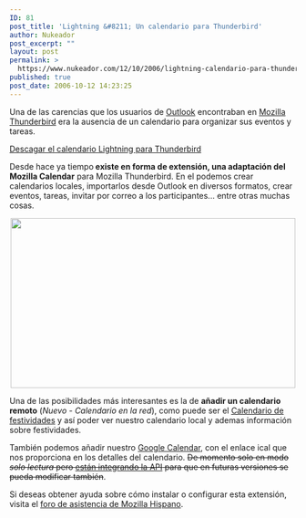 ```yaml
---
ID: 81
post_title: 'Lightning &#8211; Un calendario para Thunderbird'
author: Nukeador
post_excerpt: ""
layout: post
permalink: >
  https://www.nukeador.com/12/10/2006/lightning-calendario-para-thunderbird/
published: true
post_date: 2006-10-12 14:23:25
---
```

<p>Una de las carencias que los usuarios de <a title="Wikipedia - Microsoft Outlook" href="http://es.wikipedia.org/wiki/Microsoft_Outlook">Outlook</a> encontraban en <a title="Mozilla Europe - Mozilla Thunderbird" href="http://www.mozilla-europe.org/es/products/thunderbird/">Mozilla Thunderbird</a> era la ausencia de un calendario para organizar sus eventos y tareas.</p>
<p class="download"><a title="Lightning - Mozilla Addons" href="https://addons.mozilla.org/es-ES/thunderbird/addon/2313">Descagar el calendario Lightning para Thunderbird</a></p>
<p>Desde hace ya tiempo<strong> existe en forma de extensión, una adaptación del Mozilla Calendar</strong> para Mozilla Thunderbird. En el podemos crear calendarios locales, importarlos desde Outlook en  diversos formatos, crear eventos, tareas, invitar por correo a los participantes... entre otras muchas cosas.</p>
<p style="text-align: center"><img src="http://www.nukeador.com/wp-content/uploads/2008/12/lightning.png" alt="" title="lightning" width="500" height="298" class="alignnone size-full wp-image-243" /></p>
<p>Una de las posibilidades más interesantes es la de <strong>añadir un calendario remoto</strong> (<em>Nuevo - Calendario en la red</em>), como puede ser el <a title="Festividades - ical" href="http://www.mozilla.org/projects/calendar/caldata/SpanishHolidays.ics">Calendario de festividades</a> y así poder ver nuestro calendario local y ademas información sobre festividades.</p>
<p>También podemos añadir nuestro <a title="Google Calendar" href="http://www.google.com/calendar/">Google Calendar</a>, con el enlace ical que nos proporciona en los detalles del calendario. <del datetime="2008-12-02T02:29:11+00:00">De momento solo en modo <em>solo lectura </em>pero <a title="Bugzilla - Support for Google Data API" href="https://bugzilla.mozilla.org/show_bug.cgi?id=335826">están integrando la API</a> para que en futuras versiones se pueda modificar también</del>.</p>
<p class="info">Si deseas obtener ayuda sobre cómo instalar o configurar esta extensión, visita el <a href="http://www.mozilla-hispano.org/foro/viewforum.php?f=21">foro de asistencia de Mozilla Hispano</a>.</p>
